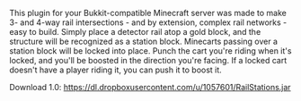 This plugin for your Bukkit-compatible Minecraft server was made to make 3- and 4-way rail intersections - and by extension, complex rail networks - easy to build. Simply place a detector rail atop a gold block, and the structure will be recognized as a station block. Minecarts passing over a station block will be locked into place. Punch the cart you're riding when it's locked, and you'll be boosted in the direction you're facing. If a locked cart doesn't have a player riding it, you can push it to boost it.

Download 1.0: https://dl.dropboxusercontent.com/u/1057601/RailStations.jar